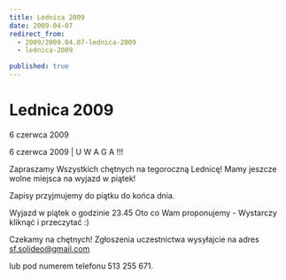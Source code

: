 ```yaml
---
title: Lednica 2009
date: 2009-04-07
redirect_from: 
  - 2009/2009.04.07-lednica-2009
  - lednica-2009

published: true
---
```




# Lednica 2009

<time>6 czerwca 2009</time>

6 czerwca 2009 | 
U W A G A !!!

Zapraszamy Wszystkich chętnych na tegoroczną Lednicę! Mamy jeszcze wolne miejsca na wyjazd w piątek! 

Zapisy przyjmujemy do piątku do końca dnia.

Wyjazd w piątek o godzinie 23.45
Oto co Wam proponujemy - Wystarczy kliknąć i przeczytać :)

Czekamy na chętnych! Zgłoszenia uczestnictwa wysyłajcie na adres sf.solideo@gmail.com 

lub pod numerem telefonu 513 255 671.

         

                  


<!--CONTENT FROM OLD SERVER (jos before 2013): 6 czerwca 2009 | 
U W A G A !!!

Zapraszamy Wszystkich chętnych na tegoroczną Lednicę! Mamy jeszcze wolne miejsca na wyjazd w piątek! 

Zapisy przyjmujemy do piątku do końca dnia.

Wyjazd w piątek o godzinie 23.45
Oto co Wam proponujemy - Wystarczy kliknąć i przeczytać :)

Czekamy na chętnych! Zgłoszenia uczestnictwa wysyłajcie na adres sf.solideo@gmail.com 

lub pod numerem telefonu 513 255 671.

         

                  

         
-->

<!--{{json:{"created_date":"2009-04-07 12:58:39","publish_down":"0000-00-00 00:00:00","id":"742"}}}-->